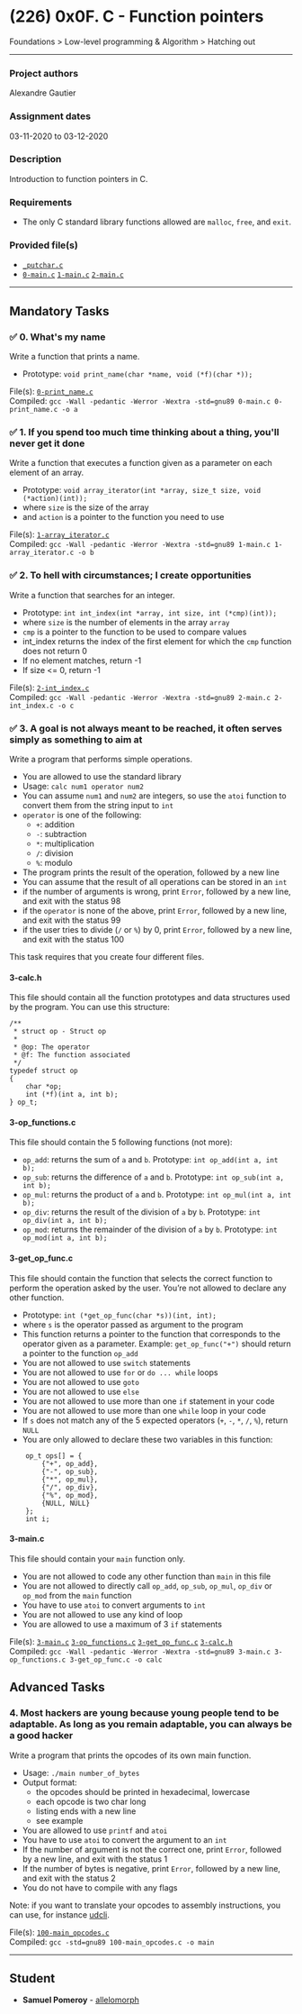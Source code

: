 # (226) 0x0F. C - Function pointers
Foundations > Low-level programming & Algorithm > Hatching out

---

### Project authors
Alexandre Gautier

### Assignment dates
03-11-2020 to 03-12-2020

### Description
Introduction to function pointers in C.

### Requirements
* The only C standard library functions allowed are `malloc`, `free`, and `exit`.

### Provided file(s)
* [`_putchar.c`](./_putchar.c)
* [`0-main.c`](./tests/0-main.c) [`1-main.c`](./tests/1-main.c) [`2-main.c`](./tests/2-main.c) 

---

## Mandatory Tasks

### :white_check_mark: 0. What's my name
Write a function that prints a name.

* Prototype: `void print_name(char *name, void (*f)(char *));`

File(s): [`0-print_name.c`](./0-print_name.c)\
Compiled: `gcc -Wall -pedantic -Werror -Wextra -std=gnu89 0-main.c 0-print_name.c -o a`

### :white_check_mark: 1. If you spend too much time thinking about a thing, you'll never get it done
Write a function that executes a function given as a parameter on each element of an array.

* Prototype: `void array_iterator(int *array, size_t size, void (*action)(int));`
* where `size` is the size of the array
* and `action` is a pointer to the function you need to use

File(s): [`1-array_iterator.c`](./1-array_iterator.c)\
Compiled: `gcc -Wall -pedantic -Werror -Wextra -std=gnu89 1-main.c 1-array_iterator.c -o b`

### :white_check_mark: 2. To hell with circumstances; I create opportunities
Write a function that searches for an integer.

* Prototype: `int int_index(int *array, int size, int (*cmp)(int));`
* where `size` is the number of elements in the array `array`
* `cmp` is a pointer to the function to be used to compare values
* int_index returns the index of the first element for which the `cmp` function does not return 0
* If no element matches, return -1
* If size <= 0, return -1

File(s): [`2-int_index.c`](./2-int_index.c)\
Compiled: `gcc -Wall -pedantic -Werror -Wextra -std=gnu89 2-main.c 2-int_index.c -o c`

### :white_check_mark: 3. A goal is not always meant to be reached, it often serves simply as something to aim at
Write a program that performs simple operations.

* You are allowed to use the standard library
* Usage: `calc num1 operator num2`
* You can assume `num1` and `num2` are integers, so use the `atoi` function to convert them from the string input to `int`
* `operator` is one of the following:
    * `+`: addition
    * `-`: subtraction
    * `*`: multiplication
    * `/`: division
    * `%`: modulo
* The program prints the result of the operation, followed by a new line
* You can assume that the result of all operations can be stored in an `int`
* if the number of arguments is wrong, print `Error`, followed by a new line, and exit with the status 98
* if the `operator` is none of the above, print `Error`, followed by a new line, and exit with the status 99
* if the user tries to divide (`/` or `%`) by 0, print `Error`, followed by a new line, and exit with the status 100

This task requires that you create four different files.

#### 3-calc.h

This file should contain all the function prototypes and data structures used by the program. You can use this structure:

```
/**
 * struct op - Struct op
 *
 * @op: The operator
 * @f: The function associated
 */
typedef struct op
{
    char *op;
    int (*f)(int a, int b);
} op_t;
```

#### 3-op_functions.c

This file should contain the 5 following functions (not more):

* `op_add`: returns the sum of `a` and `b`. Prototype: `int op_add(int a, int b);`
* `op_sub`: returns the difference of `a` and `b`. Prototype: `int op_sub(int a, int b);`
* `op_mul`: returns the product of `a` and `b`. Prototype: `int op_mul(int a, int b);`
* `op_div`: returns the result of the division of `a` by `b`. Prototype: `int op_div(int a, int b);`
* `op_mod`: returns the remainder of the division of `a` by `b`. Prototype: `int op_mod(int a, int b);`

#### 3-get_op_func.c

This file should contain the function that selects the correct function to perform the operation asked by the user. You’re not allowed to declare any other function.

* Prototype: `int (*get_op_func(char *s))(int, int);`
* where `s` is the operator passed as argument to the program
* This function returns a pointer to the function that corresponds to the operator given as a parameter. Example: `get_op_func("+")` should return a pointer to the function `op_add`
* You are not allowed to use `switch` statements
* You are not allowed to use `for` or `do ... while` loops
* You are not allowed to use `goto`
* You are not allowed to use `else`
* You are not allowed to use more than one `if` statement in your code
* You are not allowed to use more than one `while` loop in your code
* If `s` does not match any of the 5 expected operators (`+`, `-`, `*`, `/`, `%`), return `NULL`
* You are only allowed to declare these two variables in this function:
```
    op_t ops[] = {
        {"+", op_add},
        {"-", op_sub},
        {"*", op_mul},
        {"/", op_div},
        {"%", op_mod},
        {NULL, NULL}
    };
    int i;
```

#### 3-main.c

This file should contain your `main` function only.

* You are not allowed to code any other function than `main` in this file
* You are not allowed to directly call `op_add`, `op_sub`, `op_mul`, `op_div` or `op_mod` from the `main` function
* You have to use `atoi` to convert arguments to `int`
* You are not allowed to use any kind of loop
* You are allowed to use a maximum of 3 `if` statements

File(s): [`3-main.c`](./3-main.c) [`3-op_functions.c`](./3-op_functions.c) [`3-get_op_func.c`](./3-get_op_func.c) [`3-calc.h`](./3-calc.h)\
Compiled: `gcc -Wall -pedantic -Werror -Wextra -std=gnu89 3-main.c 3-op_functions.c 3-get_op_func.c -o calc`

## Advanced Tasks

### 4. Most hackers are young because young people tend to be adaptable. As long as you remain adaptable, you can always be a good hacker
Write a program that prints the opcodes of its own main function.

* Usage: `./main number_of_bytes`
* Output format:
    * the opcodes should be printed in hexadecimal, lowercase
    * each opcode is two char long
    * listing ends with a new line
    * see example
* You are allowed to use `printf` and `atoi`
* You have to use `atoi` to convert the argument to an `int`
* If the number of argument is not the correct one, print `Error`, followed by a new line, and exit with the status 1
* If the number of bytes is negative, print `Error`, followed by a new line, and exit with the status 2
* You do not have to compile with any flags

Note: if you want to translate your opcodes to assembly instructions, you can use, for instance [udcli](http://udis86.sourceforge.net/).

File(s): [`100-main_opcodes.c`](./100-main_opcodes.c)\
Compiled: `gcc -std=gnu89 100-main_opcodes.c -o main`

---

## Student
* **Samuel Pomeroy** - [allelomorph](github.com/allelomorph)

